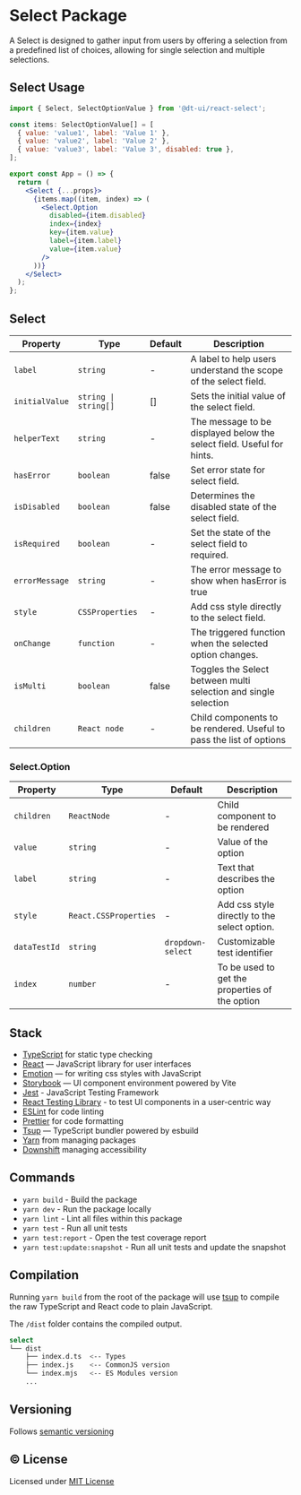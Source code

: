 # Select Package

A Select is designed to gather input from users by offering a selection from a predefined list of choices, allowing for single selection and multiple selections.

## Select Usage

```jsx
import { Select, SelectOptionValue } from '@dt-ui/react-select';

const items: SelectOptionValue[] = [
  { value: 'value1', label: 'Value 1' },
  { value: 'value2', label: 'Value 2' },
  { value: 'value3', label: 'Value 3', disabled: true },
];

export const App = () => {
  return (
    <Select {...props}>
      {items.map((item, index) => (
        <Select.Option
          disabled={item.disabled}
          index={index}
          key={item.value}
          label={item.label}
          value={item.value}
        />
      ))}
    </Select>
  );
};
```

## Select

| Property       | Type                 | Default | Description                                                           |
| -------------- | -------------------- | ------- | --------------------------------------------------------------------- |
| `label`        | `string`             | -       | A label to help users understand the scope of the select field.       |
| `initialValue` | `string \| string[]` | []      | Sets the initial value of the select field.                           |
| `helperText`   | `string`             | -       | The message to be displayed below the select field. Useful for hints. |
| `hasError`     | `boolean`            | false   | Set error state for select field.                                     |
| `isDisabled`   | `boolean`            | false   | Determines the disabled state of the select field.                    |
| `isRequired`   | `boolean`            | -       | Set the state of the select field to required.                        |
| `errorMessage` | `string`             | -       | The error message to show when hasError is true                       |
| `style`        | `CSSProperties`      | -       | Add css style directly to the select field.                           |
| `onChange`     | `function`           | -       | The triggered function when the selected option changes.              |
| `isMulti`      | `boolean`            | false   | Toggles the Select between multi selection and single selection       |
| `children`     | `React node`         | -       | Child components to be rendered. Useful to pass the list of options   |

### Select.Option

| Property     | Type                  | Default           | Description                                    |
| ------------ | --------------------- | ----------------- | ---------------------------------------------- |
| `children`   | `ReactNode`           | -                 | Child component to be rendered                 |
| `value`      | `string`              | -                 | Value of the option                            |
| `label`      | `string`              | -                 | Text that describes the option                 |
| `style`      | `React.CSSProperties` | -                 | Add css style directly to the select option.   |
| `dataTestId` | `string`              | `dropdown-select` | Customizable test identifier                   |
| `index`      | `number`              | -                 | To be used to get the properties of the option |

## Stack

- [TypeScript](https://www.typescriptlang.org/) for static type checking
- [React](https://reactjs.org/) — JavaScript library for user interfaces
- [Emotion](https://emotion.sh/docs/introduction) — for writing css styles with JavaScript
- [Storybook](https://storybook.js.org/) — UI component environment powered by Vite
- [Jest](https://jestjs.io/) - JavaScript Testing Framework
- [React Testing Library](https://testing-library.com/) - to test UI components in a user-centric way
- [ESLint](https://eslint.org/) for code linting
- [Prettier](https://prettier.io) for code formatting
- [Tsup](https://github.com/egoist/tsup) — TypeScript bundler powered by esbuild
- [Yarn](https://yarnpkg.com/) from managing packages
- [Downshift](https://www.downshift-js.com/) managing accessibility

## Commands

- `yarn build` - Build the package
- `yarn dev` - Run the package locally
- `yarn lint` - Lint all files within this package
- `yarn test` - Run all unit tests
- `yarn test:report` - Open the test coverage report
- `yarn test:update:snapshot` - Run all unit tests and update the snapshot

## Compilation

Running `yarn build` from the root of the package will use [tsup](https://tsup.egoist.dev/) to compile the raw TypeScript and React code to plain JavaScript.

The `/dist` folder contains the compiled output.

```bash
select
└── dist
    ├── index.d.ts  <-- Types
    ├── index.js    <-- CommonJS version
    └── index.mjs   <-- ES Modules version
    ...
```

## Versioning

Follows [semantic versioning](https://semver.org/)

## &copy; License

Licensed under [MIT License](LICENSE.md)
